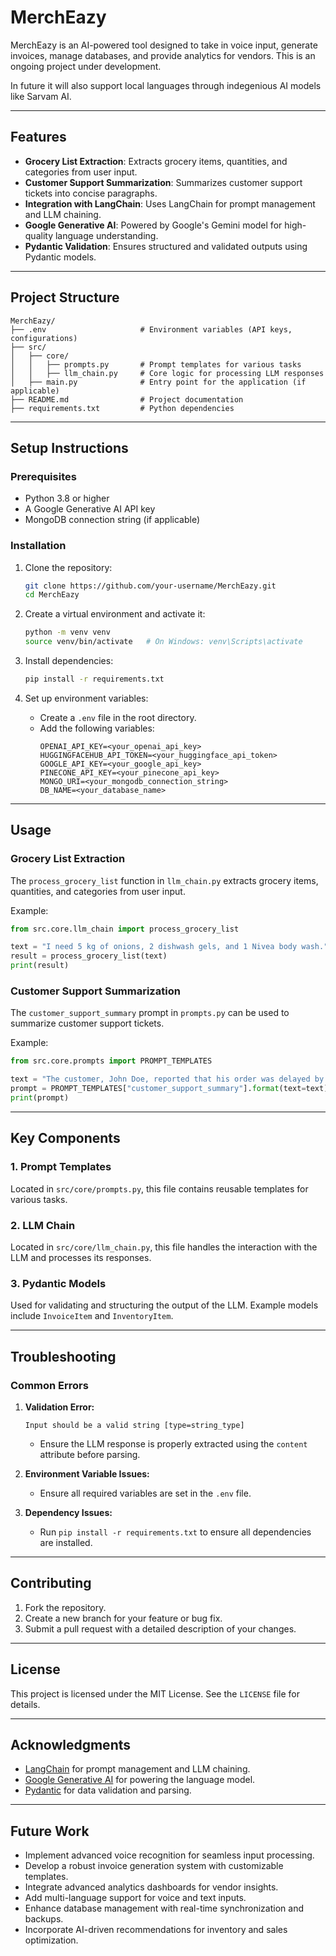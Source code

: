 # MerchEazy

MerchEazy is an AI-powered tool designed to take in voice input, generate invoices, manage databases, and provide analytics for vendors. This is an ongoing project under development.

In future it will also support local languages through indegenious AI models like Sarvam AI.

---

## Features

- **Grocery List Extraction**: Extracts grocery items, quantities, and categories from user input.
- **Customer Support Summarization**: Summarizes customer support tickets into concise paragraphs.
- **Integration with LangChain**: Uses LangChain for prompt management and LLM chaining.
- **Google Generative AI**: Powered by Google's Gemini model for high-quality language understanding.
- **Pydantic Validation**: Ensures structured and validated outputs using Pydantic models.

---

## Project Structure

```
MerchEazy/
├── .env                     # Environment variables (API keys, configurations)
├── src/
│   ├── core/
│   │   ├── prompts.py       # Prompt templates for various tasks
│   │   ├── llm_chain.py     # Core logic for processing LLM responses
│   ├── main.py              # Entry point for the application (if applicable)
├── README.md                # Project documentation
├── requirements.txt         # Python dependencies
```

---

## Setup Instructions

### Prerequisites

- Python 3.8 or higher
- A Google Generative AI API key
- MongoDB connection string (if applicable)

### Installation

1. Clone the repository:
   ```bash
   git clone https://github.com/your-username/MerchEazy.git
   cd MerchEazy
   ```

2. Create a virtual environment and activate it:
   ```bash
   python -m venv venv
   source venv/bin/activate   # On Windows: venv\Scripts\activate
   ```

3. Install dependencies:
   ```bash
   pip install -r requirements.txt
   ```

4. Set up environment variables:
   - Create a `.env` file in the root directory.
   - Add the following variables:
     ```
     OPENAI_API_KEY=<your_openai_api_key>
     HUGGINGFACEHUB_API_TOKEN=<your_huggingface_api_token>
     GOOGLE_API_KEY=<your_google_api_key>
     PINECONE_API_KEY=<your_pinecone_api_key>
     MONGO_URI=<your_mongodb_connection_string>
     DB_NAME=<your_database_name>
     ```

---

## Usage

### Grocery List Extraction

The `process_grocery_list` function in `llm_chain.py` extracts grocery items, quantities, and categories from user input.

Example:
```python
from src.core.llm_chain import process_grocery_list

text = "I need 5 kg of onions, 2 dishwash gels, and 1 Nivea body wash."
result = process_grocery_list(text)
print(result)
```

### Customer Support Summarization

The `customer_support_summary` prompt in `prompts.py` can be used to summarize customer support tickets.

Example:
```python
from src.core.prompts import PROMPT_TEMPLATES

text = "The customer, John Doe, reported that his order was delayed by 3 days. He has already contacted support twice."
prompt = PROMPT_TEMPLATES["customer_support_summary"].format(text=text)
print(prompt)
```

---

## Key Components

### 1. **Prompt Templates**
Located in `src/core/prompts.py`, this file contains reusable templates for various tasks.

### 2. **LLM Chain**
Located in `src/core/llm_chain.py`, this file handles the interaction with the LLM and processes its responses.

### 3. **Pydantic Models**
Used for validating and structuring the output of the LLM. Example models include `InvoiceItem` and `InventoryItem`.

---

## Troubleshooting

### Common Errors

1. **Validation Error:**
   ```
   Input should be a valid string [type=string_type]
   ```
   - Ensure the LLM response is properly extracted using the `content` attribute before parsing.

2. **Environment Variable Issues:**
   - Ensure all required variables are set in the `.env` file.

3. **Dependency Issues:**
   - Run `pip install -r requirements.txt` to ensure all dependencies are installed.

---

## Contributing

1. Fork the repository.
2. Create a new branch for your feature or bug fix.
3. Submit a pull request with a detailed description of your changes.

---

## License

This project is licensed under the MIT License. See the `LICENSE` file for details.

---

## Acknowledgments

- [LangChain](https://github.com/hwchase17/langchain) for prompt management and LLM chaining.
- [Google Generative AI](https://cloud.google.com/ai) for powering the language model.
- [Pydantic](https://pydantic-docs.helpmanual.io/) for data validation and parsing.

---

## Future Work

- Implement advanced voice recognition for seamless input processing.
- Develop a robust invoice generation system with customizable templates.
- Integrate advanced analytics dashboards for vendor insights.
- Add multi-language support for voice and text inputs.
- Enhance database management with real-time synchronization and backups.
- Incorporate AI-driven recommendations for inventory and sales optimization.